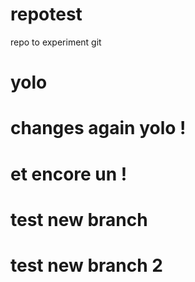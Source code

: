 # repotest
repo to experiment git

# yolo

# changes again yolo !
# et encore un !
# test new branch
# test new branch 2
